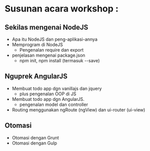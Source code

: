 # Susunan acara workshop :

## Sekilas mengenai NodeJS
- Apa itu NodeJS dan peng-aplikasi-annya
- Memprogram di NodeJS
	- Pengenalan require dan export
- penjelasan mengenai package.json
	- npm init, npm install (termasuk --save)

## Nguprek AngularJS
- Membuat todo app dgn vanillajs dan jquery
	- plus pengenalan OOP di JS
- Membuat todo app dgn AngularJS.
	- pengenalan model dan controller
- Routing menggunakan ngRoute (ngView) dan ui-router (ui-view)

## Otomasi
- Otomasi dengan Grunt
- Otomasi dengan Gulp